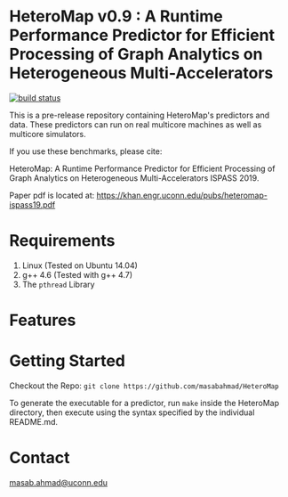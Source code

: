 
HeteroMap v0.9 : A Runtime Performance Predictor for Efficient Processing of Graph Analytics on Heterogeneous Multi-Accelerators
====================================================================

[![build status](https://travis-ci.org/masabahmad/HeteroMap.svg?branch=master)](https://travis-ci.org/masabahmad/HeteroMap)

This is a pre-release repository containing HeteroMap's predictors and data.
These predictors can run on real multicore machines as well as multicore simulators.

If you use these benchmarks, please cite:

HeteroMap: A Runtime Performance Predictor for Efficient Processing of Graph Analytics on Heterogeneous Multi-Accelerators
ISPASS 2019.

Paper pdf is located at: 
https://khan.engr.uconn.edu/pubs/heteromap-ispass19.pdf

Requirements
============

1. Linux (Tested on Ubuntu 14.04)
2. g++ 4.6 (Tested with g++ 4.7)
3. The ```pthread``` Library

Features
========

Getting Started
===============

Checkout the Repo:
```git clone https://github.com/masabahmad/HeteroMap```

To generate the executable for a predictor, run ```make``` inside the HeteroMap directory, then execute using the syntax specified by the individual README.md.

Contact
=======

masab.ahmad@uconn.edu
